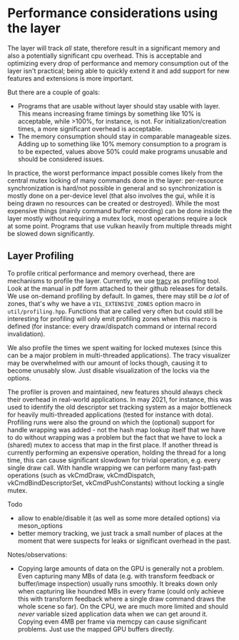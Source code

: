 # Performance considerations using the layer

The layer will track *all* state, therefore result in a significant memory
and also a potentially significant cpu overhead. This is acceptable
and optimizing every drop of performance and memory consumption out of the
layer isn't practical; being able to quickly extend it and add support for
new features and extensions is more important.

But there are a couple of goals:
- Programs that are usable without layer should stay usable with layer.
  This means increasing frame timings by something like 10% is acceptable,
  while >100%, for instance, is not. For initialization/creation times, a
  more significant overhead is acceptable.
- The memory consumption should stay in comparable manageable sizes.
  Adding up to something like 10% memory consumption to a program is to
  be expected, values above 50% could make programs unusable and should
  be considered issues.

In practice, the worst performance impact possible comes likely from
the central mutex locking of many commands done in the layer: per-resource
synchronization is hard/not possible in general and so synchronization
is mostly done on a per-device level (that also involves the gui, while
it is being drawn no resources can be created or destroyed). 
While the most expensive things (mainly command buffer recording) can be done 
inside the layer mostly without requiring a mutex lock, most operations
require a lock at some point. Programs that use vulkan heavily from multiple
threads might be slowed down significantly.

## Layer Profiling

To profile critical performance and memory overhead, there are mechanisms 
to profile the layer. Currently, we use [tracy](https://github.com/wolfpld/tracy/)
as profiling tool. Look at the manual in pdf form attached to their github
releases for details. 
We use on-demand profiling by default. 
In games, there may still be *a lot* of zones, that's why we have a
`VIL_EXTENSIVE_ZONES` option macro in `util/profiling.hpp`. Functions
that are called very often but could still be interesting for profiling
will only emit profiling zones when this macro is defined (for instance:
every draw/dispatch command or internal record invalidation).

We also profile the times we spent waiting for locked mutexes (since this
can be a major problem in multi-threaded applications). The tracy visualizer
may be overwhelmed with our amount of locks though, causing it to become
unusably slow. Just disable visualization of the locks via the options.

The profiler is proven and maintained, new features should always check
their overhead in real-world applications.
In may 2021, for instance, this was used to identify the old descriptor
set tracking system as a major bottleneck for heavily multi-threaded
applications (tested for instance with dota). Profiling runs were
also the ground on which the (optional) support for handle wrapping
was added - not the hash map lookup itself that we have to do without wrapping
was a problem but the fact that we have to lock a (shared) mutex to access
that map in the first place. If another thread is currently performing an
expensive operation, holding the thread for a long time, this can cause
significant slowdown for trivial operation, e.g. every single draw call.
With handle wrapping we can perform many fast-path operations (such as
vkCmdDraw, vkCmdDispatch, vkCmdBindDescriptorSet, vkCmdPushConstants) without
locking a single mutex.

Todo
- allow to enable/disable it (as well as some more detailed options) via meson_options
- better memory tracking, we just track a small number of places at the moment
  that were suspects for leaks or significant overhead in the past.

Notes/observations:
- Copying large amounts of data on the GPU is generally not a problem.
  Even capturing many MBs of data (e.g. with transform feedback or buffer/image
  inspection) usually runs smoothly. It breaks down only when capturing
  like houndred MBs in every frame (could only achieve this with transform
  feedback where a single draw command draws the whole scene so far).
  On the CPU, we are much more limited and should *never* variable sized
  application data when we can get around it. Copying even 4MB per
  frame via memcpy can cause significant problems. Just use the mapped
  GPU buffers directly.
